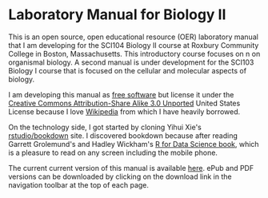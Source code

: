 # Laboratory Manual for Biology II

This is an open source, open educational resource (OER) laboratory manual that I am  developing for the SCI104 Biology II course at Roxbury Community College in Boston, Massachusetts. This introductory course focuses on n on organismal biology. A second manual is under development for the SCI103 Biology I course that is focused on the cellular and molecular aspects of biology.

I am developing this manual as [free software](https://www.gnu.org/philosophy/free-sw.en.html) but license it under the [Creative Commons Attribution-Share Alike 3.0 Unported](https://creativecommons.org/licenses/by-sa/3.0/deed.en) United States License because I love [Wikipedia](https://www.wikipedia.org) from which I have heavily borrowed.

On the technology side, I got started by cloning Yihui Xie's [rstudio/bookdown](https://github.com/rstudio/bookdown) site. I discovered bookdown because after reading Garrett Grolemund's and Hadley Wickham's [R for Data Science book](http://r4ds.had.co.nz), which is a pleasure to read on any screen including the mobile phone.

The current current version of this manual is available [here](https://nikolaussucher.github.io/bio-two/). ePub and PDF versions can be downloaded by clicking on the download link in the navigation toolbar at the top of each page.

